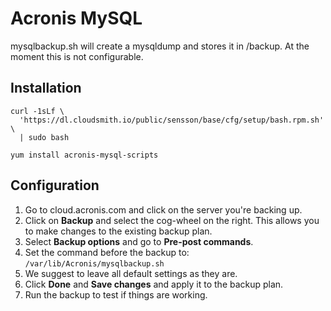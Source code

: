 # Acronis MySQL

mysqlbackup.sh will create a mysqldump and stores it in /backup. At the moment
this is not configurable.

## Installation

```
curl -1sLf \
  'https://dl.cloudsmith.io/public/sensson/base/cfg/setup/bash.rpm.sh' \
  | sudo bash

yum install acronis-mysql-scripts
```

## Configuration

1. Go to cloud.acronis.com and click on the server you're backing up.
2. Click on **Backup** and select the cog-wheel on the right. This allows you
   to make changes to the existing backup plan.
3. Select **Backup options** and go to **Pre-post commands**.
4. Set the command before the backup to:
   `/var/lib/Acronis/mysqlbackup.sh`
6. We suggest to leave all default settings as they are.
7. Click **Done** and **Save changes** and apply it to the backup plan.
8. Run the backup to test if things are working.